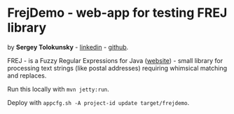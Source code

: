 # FrejDemo - web-app for testing FREJ library

by **Sergey Tolokunsky** - [linkedin](https://ua.linkedin.com/pub/sergey-tolokunsky/1/a2b/103) - 
[github](https://github.com/supersergey).

FREJ - is a Fuzzy Regular Expressions for Java ([website](http://frej.sourceforge.net)) -
small library for processing text strings (like postal addresses) requiring whimsical
matching and replaces.

Run this locally with `mvn jetty:run`.

Deploy with `appcfg.sh -A project-id update target/frejdemo`.
